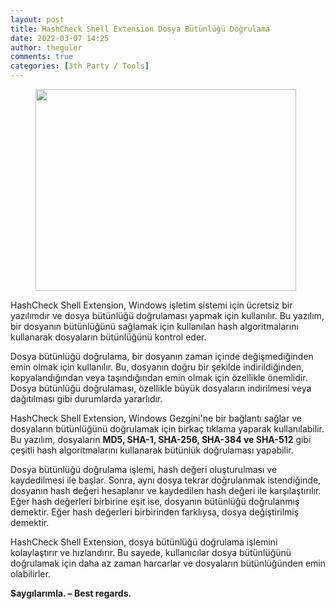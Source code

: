```yaml
---
layout: post
title: HashCheck Shell Extension Dosya Bütünlüğü Doğrulama
date: 2022-03-07 14:25
author: theguler
comments: true
categories: [3th Party / Tools]
---
```

<!-- wp:image {"id":2230,"width":417,"height":323,"sizeSlug":"large","linkDestination":"none"} -->
<figure class="wp-block-image size-large is-resized"><img src="https://theguler.wordpress.com/wp-content/uploads/2022/03/hci.png?w=799" alt="" class="wp-image-2230" width="417" height="323" /></figure>
<!-- /wp:image -->

<!-- wp:paragraph -->
<p>HashCheck Shell Extension, Windows işletim sistemi için ücretsiz bir yazılımdır ve dosya bütünlüğü doğrulaması yapmak için kullanılır. Bu yazılım, bir dosyanın bütünlüğünü sağlamak için kullanılan hash algoritmalarını kullanarak dosyaların bütünlüğünü kontrol eder.</p>
<!-- /wp:paragraph -->

<!-- wp:paragraph -->
<p>Dosya bütünlüğü doğrulama, bir dosyanın zaman içinde değişmediğinden emin olmak için kullanılır. Bu, dosyanın doğru bir şekilde indirildiğinden, kopyalandığından veya taşındığından emin olmak için özellikle önemlidir. Dosya bütünlüğü doğrulaması, özellikle büyük dosyaların indirilmesi veya dağıtılması gibi durumlarda yararlıdır.</p>
<!-- /wp:paragraph -->

<!-- wp:paragraph -->
<p>HashCheck Shell Extension, Windows Gezgini'ne bir bağlantı sağlar ve dosyaların bütünlüğünü doğrulamak için birkaç tıklama yaparak kullanılabilir. Bu yazılım, dosyaların <strong>MD5, SHA-1, SHA-256, SHA-384 ve SHA-512</strong> gibi çeşitli hash algoritmalarını kullanarak bütünlük doğrulaması yapabilir.</p>
<!-- /wp:paragraph -->

<!-- wp:paragraph -->
<p>Dosya bütünlüğü doğrulama işlemi, hash değeri oluşturulması ve kaydedilmesi ile başlar. Sonra, aynı dosya tekrar doğrulanmak istendiğinde, dosyanın hash değeri hesaplanır ve kaydedilen hash değeri ile karşılaştırılır. Eğer hash değerleri birbirine eşit ise, dosyanın bütünlüğü doğrulanmış demektir. Eğer hash değerleri birbirinden farklıysa, dosya değiştirilmiş demektir.</p>
<!-- /wp:paragraph -->

<!-- wp:paragraph -->
<p>HashCheck Shell Extension, dosya bütünlüğü doğrulama işlemini kolaylaştırır ve hızlandırır. Bu sayede, kullanıcılar dosya bütünlüğünü doğrulamak için daha az zaman harcarlar ve dosyaların bütünlüğünden emin olabilirler.</p>
<!-- /wp:paragraph -->

<!-- wp:paragraph -->
<p><strong>Saygılarımla. – Best regards.</strong></p>
<!-- /wp:paragraph -->
